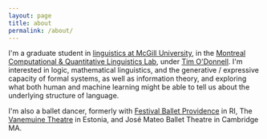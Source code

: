 ```yaml
---
layout: page
title: about
permalink: /about/
---
```


I'm a graduate student in [linguistics at McGill University](https://mcgill.ca/linguistics/), in the [Montreal Computational & Quantitative Linguistics Lab](http://mcqll.org/JacobHoover.About), under [Tim O'Donnell](http://people.linguistics.mcgill.ca/~timothy.odonnell/).  I'm interested in logic, mathematical linguistics, and the generative / expressive capacity of formal systems, as well as information theory, and exploring what both human and machine learning might be able to tell us about the underlying structure of language.

I'm also a ballet dancer, formerly with [Festival Ballet Providence](http://www.festivalballetprovidence.org) in RI, The [Vanemuine Theatre](https://www.vanemuine.ee/people/jacob-hoover/?lang=en) in Estonia, and José Mateo Ballet Theatre in Cambridge MA.
<!--
  This is the base Jekyll theme. You can find out more info about customizing your Jekyll theme, as well as basic Jekyll usage documentation at [jekyllrb.com](http://jekyllrb.com/)
  You can find the source code for the Jekyll new theme at:
  {% include icon-github.html username="jglovier" %} /
  [jekyll-new](https://github.com/jglovier/jekyll-new)
  You can find the source code for Jekyll at
  {% include icon-github.html username="jekyll" %} /
  [jekyll](https://github.com/jekyll/jekyll)
-->
